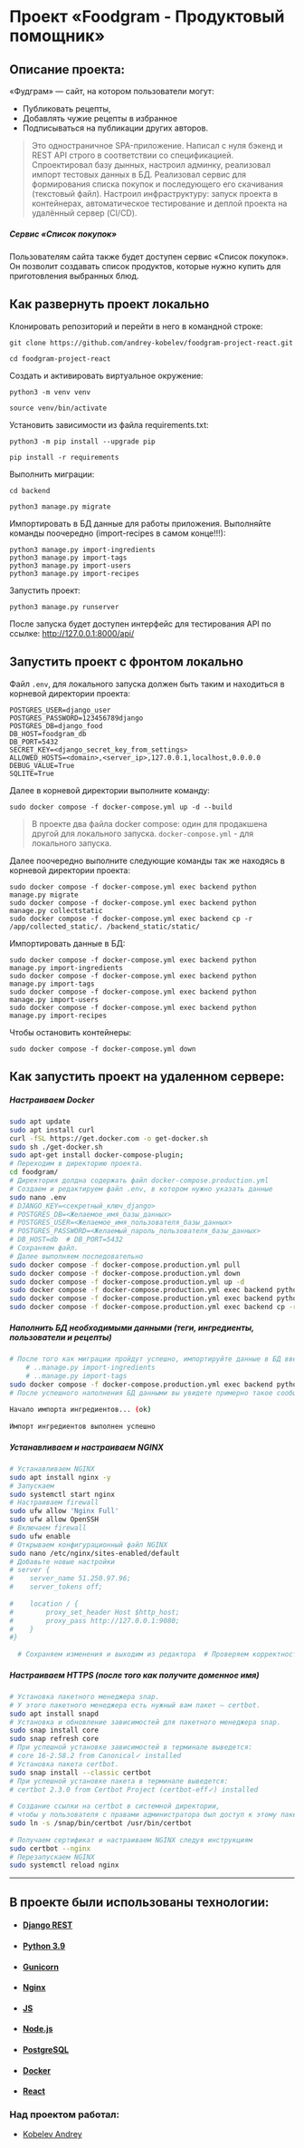 #  Проект «Foodgram - Продуктовый помощник»  
  
    
## Описание проекта:    
    
«Фудграм» — сайт, на котором пользователи могут:  
- Публиковать рецепты,  
- Добавлять чужие рецепты в избранное  
- Подписываться на публикации других авторов.

> Это одностраничное SPA-приложение. Написал с нуля бэкенд и REST API строго в соответствии со спецификацией. Спроектировал базу дынных, настроил админку, реализовал импорт тестовых данных в БД. Реализовал сервис для формирования списка покупок и последующего его скачивания (текстовый файл). Настроил инфраструктуру: запуск проекта в контейнерах, автоматическое тестирование и деплой проекта на удалённый сервер (CI/CD).
  
##### Сервис «Список покупок»  
Пользователям сайта также будет доступен сервис «Список покупок». Он позволит создавать список продуктов, которые нужно купить для приготовления выбранных блюд.  
    

## Как развернуть проект локально  
  
Клонировать репозиторий и перейти в него в командной строке:    
    
```  
git clone https://github.com/andrey-kobelev/foodgram-project-react.git  
```    
    
```  
cd foodgram-project-react 
```    
    
Cоздать и активировать виртуальное окружение:    
    
```  
python3 -m venv venv  
```    
    
```  
source venv/bin/activate  
```    
    
Установить зависимости из файла requirements.txt:    
    
```  
python3 -m pip install --upgrade pip  
```    
    
```  
pip install -r requirements
```    
    
Выполнить миграции:    

```  
cd backend
``` 
    
```  
python3 manage.py migrate 
```  

Импортировать в БД данные для работы приложения. Выполняйте команды поочередно (import-recipes в самом конце!!!):

```
python3 manage.py import-ingredients
python3 manage.py import-tags
python3 manage.py import-users
python3 manage.py import-recipes
```
    
Запустить проект:    
    
```  
python3 manage.py runserver  
```    

После запуска будет доступен интерфейс для тестирования API по ссылке: http://127.0.0.1:8000/api/

## Запустить проект с фронтом локально

Файл `.env`, для локального запуска должен быть таким и находиться в корневой директории проекта:

```
POSTGRES_USER=django_user  
POSTGRES_PASSWORD=123456789django  
POSTGRES_DB=django_food
DB_HOST=foodgram_db  
DB_PORT=5432  
SECRET_KEY=<django_secret_key_from_settings> 
ALLOWED_HOSTS=<domain>,<server_ip>,127.0.0.1,localhost,0.0.0.0  
DEBUG_VALUE=True  
SQLITE=True
```

Далее в корневой директории выполните команду:

```
sudo docker compose -f docker-compose.yml up -d --build
```

> В проекте два файла docker compose: один для продакшена другой для локального запуска. `docker-compose.yml` - для локального запуска.

Далее поочередно выполните следующие команды так же находясь в корневой директории проекта:

```
sudo docker compose -f docker-compose.yml exec backend python manage.py migrate
sudo docker compose -f docker-compose.yml exec backend python manage.py collectstatic
sudo docker compose -f docker-compose.yml exec backend cp -r /app/collected_static/. /backend_static/static/
```

Импортировать данные в БД:

```
sudo docker compose -f docker-compose.yml exec backend python manage.py import-ingredients
sudo docker compose -f docker-compose.yml exec backend python manage.py import-tags
sudo docker compose -f docker-compose.yml exec backend python manage.py import-users
sudo docker compose -f docker-compose.yml exec backend python manage.py import-recipes
```

Чтобы остановить контейнеры:

```
sudo docker compose -f docker-compose.yml down
```


## Как запустить проект на удаленном сервере:  
##### Настраиваем Docker  
  
```bash  
sudo apt update  
sudo apt install curl  
curl -fSL https://get.docker.com -o get-docker.sh  
sudo sh ./get-docker.sh  
sudo apt-get install docker-compose-plugin;  
# Переходим в директорию проекта.  
cd foodgram/
# Директория долдна содержать файл docker-compose.production.yml  
# Создаем и редактируем файл .env, в котором нужно указать данные  
sudo nano .env  
# DJANGO_KEY=<секретный_ключ_django>  
# POSTGRES_DB=<Желаемое_имя_базы_данных>  
# POSTGRES_USER=<Желаемое_имя_пользователя_базы_данных>  
# POSTGRES_PASSWORD=<Желаемый_пароль_пользователя_базы_данных>  
# DB_HOST=db  # DB_PORT=5432  
# Сохраняем файл.  
# Далее выполняем последовательно  
sudo docker compose -f docker-compose.production.yml pull  
sudo docker compose -f docker-compose.production.yml down  
sudo docker compose -f docker-compose.production.yml up -d  
sudo docker compose -f docker-compose.production.yml exec backend python manage.py migrate  
sudo docker compose -f docker-compose.production.yml exec backend python manage.py collectstatic  
sudo docker compose -f docker-compose.production.yml exec backend cp -r /app/collect_static/. /static_backend/static/ 

```    
##### Наполнить БД необходимыми данными (теги, ингредиенты, пользователи и рецепты)  
  
```bash  
# После того как миграции пройдут успешно, импортируйте данные в БД введя команды (import-recipes в самом конце!!!):  
    # ..manage.py import-ingredients    
    # ..manage.py import-tags  
sudo docker compose -f docker-compose.production.yml exec backend python manage.py import-ingredients  
# После успешного наполнения БД данными вы увидете примерно такое сообщение:  
  
Начало импорта ингредиентов... (ok)  
  
Импорт ингредиентов выполнен успешно  
```  
  
##### Устанавливаем и настраиваем NGINX    
    
```bash  
# Устанавливаем NGINX  
sudo apt install nginx -y  
# Запускаем  
sudo systemctl start nginx  
# Настраиваем firewall  
sudo ufw allow 'Nginx Full'  
sudo ufw allow OpenSSH  
# Включаем firewall  
sudo ufw enable  
# Открываем конфигурационный файл NGINX  
sudo nano /etc/nginx/sites-enabled/default  
# Добавьте новые настройки    
# server {  
#    server_name 51.250.97.96;  
#    server_tokens off;  
  
#    location / {  
#        proxy_set_header Host $http_host;  
#        proxy_pass http://127.0.0.1:9080;  
#    }  
#}  
  
  # Сохраняем изменения и выходим из редактора  # Проверяем корректность настроек  sudo nginx -t  # Запускаем NGINX  sudo systemctl start nginx    
```    
##### Настраиваем HTTPS  (после того как получите доменное имя)  
    
```bash  
# Установка пакетного менеджера snap.  
# У этого пакетного менеджера есть нужный вам пакет — certbot.  
sudo apt install snapd  
# Установка и обновление зависимостей для пакетного менеджера snap.  
sudo snap install core 
sudo snap refresh core  
# При успешной установке зависимостей в терминале выведется:  
# core 16-2.58.2 from Canonical✓ installed   
# Установка пакета certbot.  
sudo snap install --classic certbot  
# При успешной установке пакета в терминале выведется:  
# certbot 2.3.0 from Certbot Project (certbot-eff✓) installed    
    
# Создание ссылки на certbot в системной директории,  
# чтобы у пользователя с правами администратора был доступ к этому пакету.  
sudo ln -s /snap/bin/certbot /usr/bin/certbot    
    
# Получаем сертификат и настраиваем NGINX следуя инструкциям  
sudo certbot --nginx  
# Перезапускаем NGINX  
sudo systemctl reload nginx    
```    

  
---   
## В проекте были использованы технологии:    
* #### [Django REST](https://www.django-rest-framework.org/)    
* #### [ Python 3.9](https://www.python.org/downloads/release/python-390/)  
* #### [Gunicorn](https://gunicorn.org/)  
* #### [Nginx](https://www.nginx.com/)  
* #### [JS]()  
* #### [Node.js](https://nodejs.org/en)  
* #### [PostgreSQL](https://www.postgresql.org/)  
* #### [Docker](https://www.docker.com/)  
* #### [React](https://ru.legacy.reactjs.org/)  


### Над проектом работал:    
* [Kobelev Andrey](https://github.com/andrey-kobelev)
